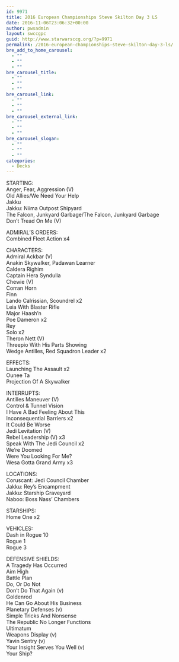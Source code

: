 ```yaml
---
id: 9971
title: 2016 European Championships Steve Skilton Day 3 LS
date: 2016-11-06T23:06:32+00:00
author: pwsadmin
layout: swccgpc
guid: http://www.starwarsccg.org/?p=9971
permalink: /2016-european-championships-steve-skilton-day-3-ls/
bre_add_to_home_carousel:
  - ""
  - ""
  - ""
bre_carousel_title:
  - ""
  - ""
  - ""
bre_carousel_link:
  - ""
  - ""
  - ""
bre_carousel_external_link:
  - ""
  - ""
  - ""
bre_carousel_slogan:
  - ""
  - ""
  - ""
categories:
  - Decks
---
```

STARTING:  
Anger, Fear, Aggression (V)  
Old Allies/We Need Your Help  
Jakku  
Jakku: Niima Outpost Shipyard  
The Falcon, Junkyard Garbage/The Falcon, Junkyard Garbage  
Don’t Tread On Me (V)

ADMIRAL&#8217;S ORDERS:  
Combined Fleet Action x4

CHARACTERS:  
Admiral Ackbar (V)  
Anakin Skywalker, Padawan Learner  
Caldera Righim  
Captain Hera Syndulla  
Chewie (V)  
Corran Horn  
Finn  
Lando Calrissian, Scoundrel x2  
Leia With Blaster Rifle  
Major Haash’n  
Poe Dameron x2  
Rey  
Solo x2  
Theron Nett (V)  
Threepio With His Parts Showing  
Wedge Antilles, Red Squadron Leader x2

EFFECTS:  
Launching The Assault x2  
Ounee Ta  
Projection Of A Skywalker

INTERRUPTS:  
Antilles Maneuver (V)  
Control & Tunnel Vision  
I Have A Bad Feeling About This  
Inconsequential Barriers x2  
It Could Be Worse  
Jedi Levitation (V)  
Rebel Leadership (V) x3  
Speak With The Jedi Council x2  
We’re Doomed  
Were You Looking For Me?  
Wesa Gotta Grand Army x3

LOCATIONS:  
Coruscant: Jedi Council Chamber  
Jakku: Rey’s Encampment  
Jakku: Starship Graveyard  
Naboo: Boss Nass’ Chambers

STARSHIPS:  
Home One x2

VEHICLES:  
Dash in Rogue 10  
Rogue 1  
Rogue 3

DEFENSIVE SHIELDS:  
A Tragedy Has Occurred  
Aim High  
Battle Plan  
Do, Or Do Not  
Don’t Do That Again (v)  
Goldenrod  
He Can Go About His Business  
Planetary Defenses (v)  
Simple Tricks And Nonsense  
The Republic No Longer Functions  
Ultimatum  
Weapons Display (v)  
Yavin Sentry (v)  
Your Insight Serves You Well (v)  
Your Ship?